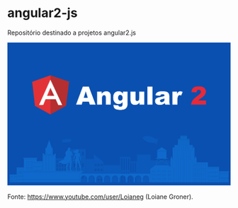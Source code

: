 # angular2-js
Repositório destinado a projetos angular2.js

![](images/angular2.png?raw=true)

Fonte: https://www.youtube.com/user/Loianeg (Loiane Groner).
